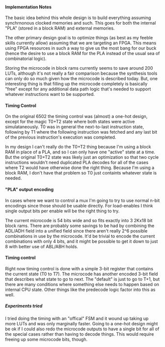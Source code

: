 #### Implementation Notes

The basic idea behind this whole design is to build everything assuming synchrnonous clocked memories and such.  This goes for both the internal "PLA" (stored in a block RAM) and external memories.

The other primary design goal is to optimize things (as best as my feeble skills currently allow) assuming that we are targeting an FPGA.  This means using FPGA resources in such a way to give us the most bang for our buck (hence the desire to use a block RAM for the PLA instead of the usual sea of combinatorial logic).

Storing the microcode in block rams currently seems to save around 200 LUTs, although it's not really a fair comparison because the synthesis tools can only do so much given how the microcode is described today.  But, one interesting thing is that filling up the microcode completely is basically "free" except for any additional data path logic that's needed to support whatever instructions want to be supported.

#### Timing Control

On the original 6502 the timing control was (almost) a one-hot design, except for the magic T0+T2 state where both states were active simulataneously.   T0 was in general the next-to-last instruction state, following by T1 where the following instruction was fetched and any last bit of the previous instruction's execution was completed.

In my design I can't really do the T0+T2 thing because I'm using a block RAM in place of a PLA, and so I can only have one "active" state at a time.  But the original T0+T2 state was likely just an optimization so that two cycle instructions wouldn't need duplicated PLA decodes for all of the cases where T2 would have otherwise done the right thing.  Because I'm using a block RAM, I don't have that problem so T0 just containts whatever state is needed.

#### "PLA" output encoding

In cases where we want to control a mux I'm going to try to use normal n-bit encodings since those should be usable directly.  For load-enables I think single output bits per enable will be the right thing to try.

The current microcode is 54 bits wide and so fits exactly into 3 2Kx18 bit block rams.  There are probably some savings to be had by combining the ADL/ADH field into a unified field since there aren't really 2^6 possible combinations in use by the microcode. It'd be trivial to encode the current combinations with only 4 bits, and it might be possible to get it down to just 8 with better use of ABL/ABH holds.

#### Timing control

Right now timing control is done with a simple 3-bit register that contains the current state (T0 to T7).  The microcode has another encoded 3-bit field that describes what state to go to next.  The "default" is just to go to T+1, but there are many conditions where something else needs to happen based on internal CPU state.  Other things like the predecode logic factor into this as well.

##### Experiments tried

I tried doing the timing with an "offical" FSM and it wound up taking up more LUTs and was only marginally faster.  Going to a one-hot design might be ok if I could also redo the microcode outputs to have a single bit for all of the special cases rather than having to decode things.  This would require freeing up some microcode bits, though.